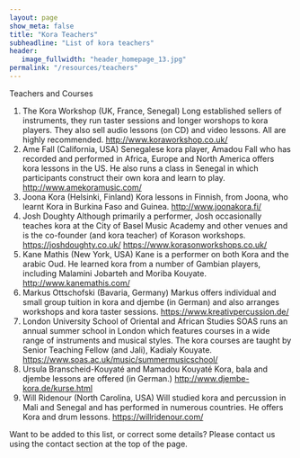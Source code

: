 ```yaml
---
layout: page
show_meta: false
title: "Kora Teachers"
subheadline: "List of kora teachers"
header:
   image_fullwidth: "header_homepage_13.jpg"
permalink: "/resources/teachers"
---
```

Teachers and Courses
1. The Kora Workshop (UK, France, Senegal)
Long established sellers of instruments, they run taster sessions and longer worshops to kora players. They also sell audio lessons (on CD) and video lessons. All are highly recommended.
http://www.koraworkshop.co.uk/
2. Ame Fall (California, USA)
Senegalese kora player, Amadou Fall who has recorded and performed in Africa, Europe and North America offers kora lessons in the US. He also runs a class in Senegal in which participants construct their own kora and learn to play.
http://www.amekoramusic.com/
3. Joona Kora (Helsinki, Finland)
Kora lessons in Finnish, from Joona, who learnt Kora in Burkina Faso and Guinea.
http://www.joonakora.fi/
4. Josh Doughty
Although primarily a performer, Josh occasionally teaches kora at the City of Basel Music Academy and other venues and is the co-founder (and kora teacher) of Korason workshops.
https://joshdoughty.co.uk/
https://www.korasonworkshops.co.uk/
5. Kane Mathis (New York, USA)
Kane is a performer on both Kora and the arabic Oud. He learned kora from a number of Gambian players, including Malamini Jobarteh and Moriba Kouyate.  
http://www.kanemathis.com/
6. Markus Ottschofski (Bavaria, Germany)
Markus offers individual and small group tuition in kora and djembe (in German) and also arranges workshops and kora taster sessions.
https://www.kreativpercussion.de/
7. London University School of Oriental and African Studies
SOAS runs an annual summer school in London which features courses in a wide range of instruments and musical styles. The kora courses are taught by Senior Teaching Fellow (and Jali), Kadialy Kouyate.
https://www.soas.ac.uk/music/summermusicschool/
8. Ursula Branscheid-Kouyaté and Mamadou Kouyaté
Kora, bala and djembe lessons are offered (in German.)
http://www.djembe-kora.de/kurse.html
9. Will Ridenour (North Carolina, USA)
Will studied kora and percussion in Mali and Senegal and has performed in numerous countries. He offers Kora and drum lessons.
https://willridenour.com/

Want to be added to this list, or correct some details? Please contact us using the contact section at the top of the page.
